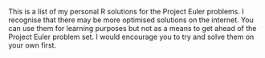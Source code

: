 This is a list of my personal R solutions for the Project Euler problems. I recognise that there may be more optimised solutions on the internet. You can use them for learning purposes but not as a means to get ahead of the Project Euler problem set. I would encourage you to try and solve them on your own first.
